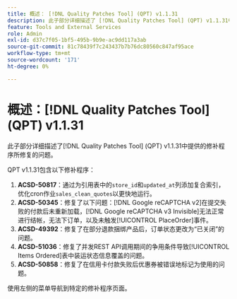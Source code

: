 ```yaml
---
title: 概述： [!DNL Quality Patches Tool] (QPT) v1.1.31
description: 此子部分详细描述了 [!DNL Quality Patches Tool] (QPT) v1.1.31中提供的修补程序所修复的问题。
feature: Tools and External Services
role: Admin
exl-id: d37c7f05-1bf5-495b-9b9e-ac9dd117a3ab
source-git-commit: 81c78439f7c243437b7b76dc80560c847af95ace
workflow-type: tm+mt
source-wordcount: '171'
ht-degree: 0%

---
```


# 概述：[!DNL Quality Patches Tool] (QPT) v1.1.31

此子部分详细描述了[!DNL Quality Patches Tool] (QPT) v1.1.31中提供的修补程序所修复的问题。

QPT v1.1.31包含以下修补程序：

1. **ACSD-50817**：通过为引用表中的`store_id`和`updated_at`列添加复合索引，优化cron作业`sales_clean_quotes`以更快地运行。
1. **ACSD-50345**：修复了以下问题：[!DNL Google reCAPTCHA v2]在提交失败的付款后未重新加载，[!DNL Google reCAPTCHA v3 Invisible]无法正常进行结帐，无法下订单，以及未触发[!UICONTROL PlaceOrder]事件。
1. **ACSD-49392**：修复了在部分退款捆绑产品后，订单状态更改为“已关闭”的问题。
1. **ACSD-51036**：修复了并发REST API调用期间的争用条件导致[!UICONTROL Items Ordered]表中装运状态信息覆盖的问题。
1. **ACSD-50858**：修复了在信用卡付款失败后优惠券被错误地标记为使用的问题。

使用左侧的菜单导航到特定的修补程序页面。
